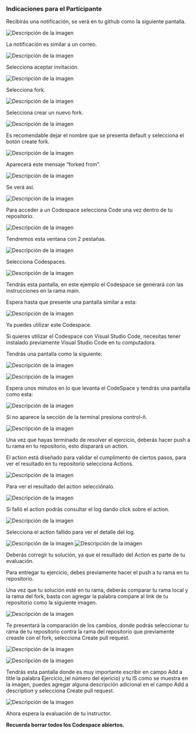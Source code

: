 ### Indicaciones para el Participante
Recibirás una notificación, se verá en tu github como la siguiente pantalla.

![Descripción de la imagen](../imagenes/Img6.png)

La notificación es similar a un correo.

![Descripción de la imagen](../imagenes/Img7.png)

Selecciona aceptar invitación.

![Descripción de la imagen](../imagenes/Img8.png)

Selecciona fork.

![Descripción de la imagen](../imagenes/Img9.png)

Selecciona crear un nuevo fork.

![Descripción de la imagen](../imagenes/Img10.png)

Es recomendable dejar el nombre que se presenta default y selecciona el botón create fork.

![Descripción de la imagen](../imagenes/Img11.png)

Aparecerá este mensaje “forked from”.

![Descripción de la imagen](../imagenes/Img12.png)

Se verá así.

![Descripción de la imagen](../imagenes/Img13.png)

Para acceder a un Codespace selecciona Code una vez dentro de tu repositorio.

![Descripción de la imagen](../imagenes/Img14.png)

Tendremos esta ventana con 2 pestañas.

![Descripción de la imagen](../imagenes/Img15.png)

Selecciona Codespaces.

![Descripción de la imagen](../imagenes/Img16.png)

Tendrás esta pantalla, en este ejemplo el Codespace se generará con las instrucciones en la rama main. 

Espera hasta que presente una pantalla similar a esta:

![Descripción de la imagen](../imagenes/Img17.png)

Ya puedes utilizar este Codespace.

Si quieres utilizar el Codespace con Visual Studio Code, necesitas tener instalado previamente Visual Studio Code en tu computadora.

Tendrás una pantalla como la siguiente:

![Descripción de la imagen](../imagenes/Img18.png)

![Descripción de la imagen](../imagenes/Img19.png)

Espera unos minutos en lo que levanta el CodeSpace y tendrás una pantalla como esta:

![Descripción de la imagen](../imagenes/Img20.png)

Si no aparece la sección de la terminal presiona control-ñ.

![Descripción de la imagen](../imagenes/Img21.png)

Una vez que hayas terminado de resolver el ejercicio, deberás hacer push a tu rama en tu repositorio, esto disparará un action.

El action está diseñado para validar el cumplimento de ciertos pasos, para ver el resultado en tu repositorio selecciona Actions.

![Descripción de la imagen](../imagenes/Img22.png)

Para ver el resultado del action selecciónalo.

![Descripción de la imagen](../imagenes/Img23.png)

Si falló el action podrás consultar el log dando click sobre el action.

![Descripción de la imagen](../imagenes/Img24.png)

Selecciona el action fallido para ver el detalle del log.

![Descripción de la imagen](../imagenes/Img25.png)
![Descripción de la imagen](../imagenes/Img26.png)

Deberás corregir tu solución, ya que el resultado del Action es parte de tu evaluación.

Para entregar tu ejercicio, debes previamente hacer el push a tu rama en tu repositorio.

Una vez que tu solución esté en tu rama, deberás comparar tu rama local y la rama del fork, basta con agregar la palabra compare al link de tu repositorio como la siguiente imagen.

![Descripción de la imagen](../imagenes/Img27.png)


Te presentará la comparación de los cambios, donde podrás seleccionar tu rama de tu repositorio contra la rama del repositorio que previamente creaste con el fork, selecciona Create pull request.

![Descripción de la imagen](../imagenes/Img28.png)

![Descripción de la imagen](../imagenes/Img27_1.png)

Tendrás esta pantalla donde es muy importante escribir en campo Add a title la palabra Ejercicio_(el número del ejericio) y tu IS como se muestra en la imagen, puedes agregar alguna descripción adicional en el campo Add a description y selecciona Create pull request.

![Descripción de la imagen](../imagenes/Img29.png)

Ahora espera la evaluación de tu instructor.

**Recuerda borrar todos los Codespace abiertos.**










